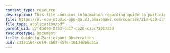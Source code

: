 ```yaml
---
content_type: resource
description: This file contains information regarding guide to participant observation.
file: https://ol-ocw-studio-app-qa.s3.amazonaws.com/courses/21m-030-introduction-to-world-music-spring-2013/c1263164c6f93b6745f8161d46b6d51a_MIT21M_030S13_paper2Partob.pdf
file_type: application/pdf
parent_uid: 57f4bd90-2f53-cd17-d320-c73c7201752d
resourcetype: Document
title: Guide to Participant Observation
uid: c1263164-c6f9-3b67-45f8-161d46b6d51a
---
```

